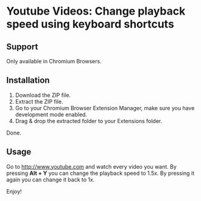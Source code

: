 # Youtube Videos: Change playback speed using keyboard shortcuts

## Support

Only available in Chromium Browsers.

## Installation
1. Download the ZIP file.
2. Extract the ZIP file.
3. Go to your Chromium Browser Extension Manager, make sure you have development mode enabled.
4. Drag & drop the extracted folder to your Extensions folder.

Done.

## Usage
Go to http://www.youtube.com and watch every video you want. By pressing **Alt + Y** you can change the playback speed to 1.5x. By pressing it again you can change it back to 1x.

Enjoy!